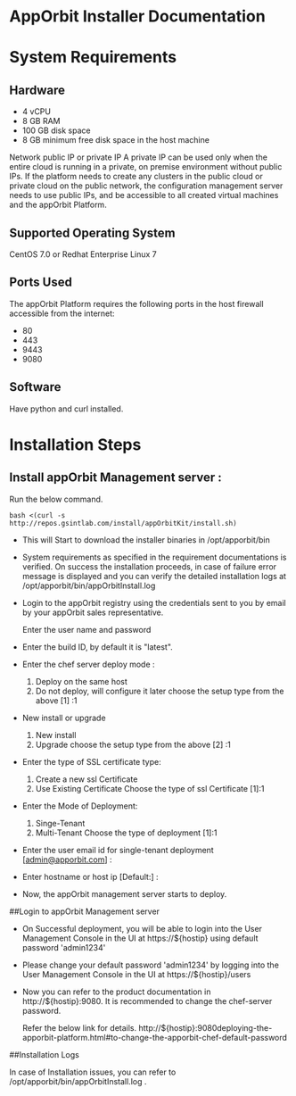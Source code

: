 AppOrbit Installer Documentation
=================================

# System Requirements

## Hardware

- 4 vCPU
- 8 GB RAM
- 100 GB disk space
- 8 GB minimum free disk space in the host machine

Network public IP or private IP
A private IP can be used only when the entire cloud is running in a private, on premise environment without public IPs. If the platform needs to create any clusters in the public cloud or private cloud on the public network, the configuration management server needs to use public IPs, and be accessible to all created virtual machines and the appOrbit Platform.

## Supported Operating System

CentOS 7.0 or Redhat Enterprise Linux 7

## Ports Used
The appOrbit Platform requires the following ports in the host firewall accessible from the internet:
- 80
- 443
- 9443
- 9080 

## Software

Have python and curl installed.

# Installation Steps

## Install appOrbit Management server :

Run the below command.

```
bash <(curl -s  http://repos.gsintlab.com/install/appOrbitKit/install.sh)
```

* This will Start to download the installer binaries in /opt/apporbit/bin

* System requirements as specified in the requirement documentations is verified. On success the installation proceeds, in case of failure error message is displayed and you can verify the detailed installation logs at /opt/apporbit/bin/appOrbitInstall.log

* Login to the appOrbit registry using the credentials sent to you by email by your appOrbit sales representative.
	
     Enter the user name and password
		
* Enter the build ID, by default it is "latest".
	
* Enter the chef server deploy mode :
   1. Deploy on the same host
   2. Do not deploy, will configure it later
   choose the setup type from the above [1] :1

* New install or upgrade
   1. New install
   2. Upgrade
   choose the setup type from the above [2] :1
		
* Enter the type of SSL certificate type:
   1. Create a new ssl Certificate
   2. Use Existing Certificate
   Choose the type of ssl Certificate [1]:1

* Enter the Mode of Deployment:
   1. Singe-Tenant
   2. Multi-Tenant
   Choose the type of deployment [1]:1

* Enter the user email id for single-tenant deployment [admin@apporbit.com] :
	
* Enter hostname or host ip [Default:<IP ADDRESSS>] :
	
* Now, the appOrbit management server starts to deploy.

##Login to appOrbit Management server

* On Successful deployment, you will be able to login into the User Management Console in the UI at https://${hostip} using default password 'admin1234'
 
* Please change your default password 'admin1234' by logging into the User Management Console in the UI at https://${hostip}/users

* Now you can refer to the product documentation in  http://${hostip}:9080. It is recommended to change the chef-server password. 

   Refer the below link for details.
   http://${hostip}:9080deploying-the-apporbit-platform.html#to-change-the-apporbit-chef-default-password 

##Installation Logs

In case of Installation issues, you can refer to /opt/apporbit/bin/appOrbitInstall.log .

